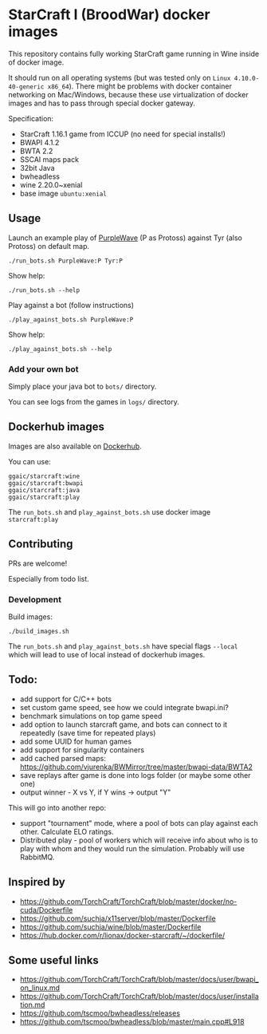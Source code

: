 # StarCraft I (BroodWar) docker images

This repository contains fully working StarCraft
game running in Wine inside of docker image.

It should run on all operating systems (but was tested only on
`Linux 4.10.0-40-generic x86_64`). There might be problems
with docker container networking on Mac/Windows, because
these use virtualization of docker images and has to pass through
special docker gateway.

Specification:

- StarCraft 1.16.1 game from ICCUP (no need for special installs!)
- BWAPI 4.1.2
- BWTA 2.2
- SSCAI maps pack
- 32bit Java
- bwheadless
- wine 2.20.0~xenial
- base image `ubuntu:xenial`

## Usage

Launch an example play of [PurpleWave](https://github.com/dgant/PurpleWave) (P as Protoss) against Tyr (also Protoss) on default map.

    ./run_bots.sh PurpleWave:P Tyr:P

Show help:

    ./run_bots.sh --help

Play against a bot (follow instructions)

    ./play_against_bots.sh PurpleWave:P

Show help:

    ./play_against_bots.sh --help

### Add your own bot

Simply place your java bot to `bots/` directory.

You can see logs from the games in `logs/` directory.

## Dockerhub images

Images are also available on [Dockerhub](https://hub.docker.com/r/ggaic/starcraft/).

You can use:

    ggaic/starcraft:wine
    ggaic/starcraft:bwapi
    ggaic/starcraft:java
    ggaic/starcraft:play

The `run_bots.sh` and `play_against_bots.sh` use docker image `starcraft:play`

## Contributing

PRs are welcome!

Especially from todo list.

### Development

Build images:

    ./build_images.sh

The `run_bots.sh` and `play_against_bots.sh` have special flags `--local`
which will lead to use of local instead of dockerhub images.

## Todo:

- add support for C/C++ bots
- set custom game speed, see how we could integrate bwapi.ini?
- benchmark simulations on top game speed
- add option to launch starcraft game, and bots can connect to it repeatedly
  (save time for repeated plays)
- add some UUID for human games
- add support for singularity containers
- add cached parsed maps: https://github.com/vjurenka/BWMirror/tree/master/bwapi-data/BWTA2
- save replays after game is done into logs folder (or maybe some other one)
- output winner - X vs Y, if Y wins -> output "Y"

This will go into another repo:

- support "tournament" mode, where a pool of bots can play against each other.
  Calculate ELO ratings.
- Distributed play - pool of workers which will receive info
  about who is to play with whom and they would run the simulation.
  Probably will use RabbitMQ.

## Inspired by

- https://github.com/TorchCraft/TorchCraft/blob/master/docker/no-cuda/Dockerfile
- https://github.com/suchja/x11server/blob/master/Dockerfile
- https://github.com/suchja/wine/blob/master/Dockerfile
- https://hub.docker.com/r/lionax/docker-starcraft/~/dockerfile/

## Some useful links

- https://github.com/TorchCraft/TorchCraft/blob/master/docs/user/bwapi_on_linux.md
- https://github.com/TorchCraft/TorchCraft/blob/master/docs/user/installation.md
- https://github.com/tscmoo/bwheadless/releases
- https://github.com/tscmoo/bwheadless/blob/master/main.cpp#L918
